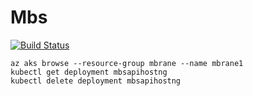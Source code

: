 # Mbs

[![Build Status](https://mbrane.visualstudio.com/IvanShiyan/_apis/build/status/Mbs.Api.Host.Ng%20-%20Azure%20Kubernetes%20Service%20-%20CI-clone?branchName=master)](https://mbrane.visualstudio.com/IvanShiyan/_build/latest?definitionId=11&branchName=master)

```shell
az aks browse --resource-group mbrane --name mbrane1
kubectl get deployment mbsapihostng
kubectl delete deployment mbsapihostng
```